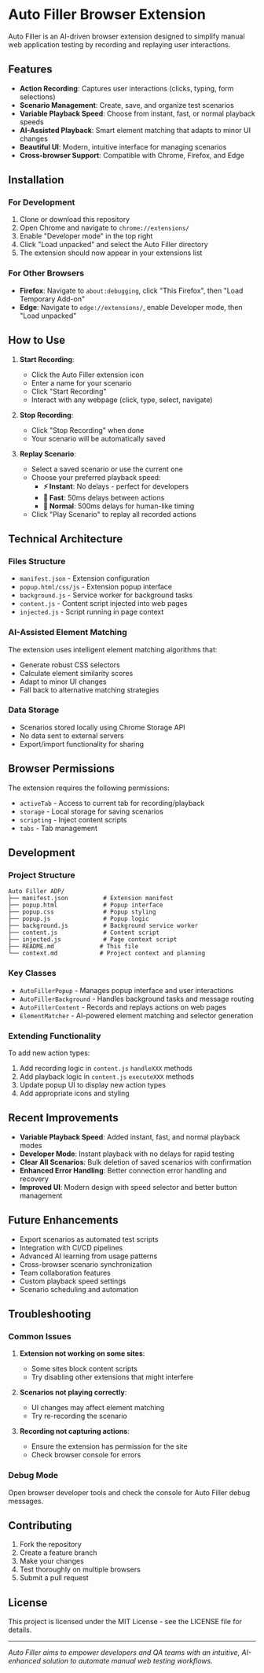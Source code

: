 # Auto Filler Browser Extension

Auto Filler is an AI-driven browser extension designed to simplify manual web application testing by recording and replaying user interactions.

## Features

- **Action Recording**: Captures user interactions (clicks, typing, form selections)
- **Scenario Management**: Create, save, and organize test scenarios
- **Variable Playback Speed**: Choose from instant, fast, or normal playback speeds
- **AI-Assisted Playback**: Smart element matching that adapts to minor UI changes
- **Beautiful UI**: Modern, intuitive interface for managing scenarios
- **Cross-browser Support**: Compatible with Chrome, Firefox, and Edge

## Installation

### For Development

1. Clone or download this repository
2. Open Chrome and navigate to `chrome://extensions/`
3. Enable "Developer mode" in the top right
4. Click "Load unpacked" and select the Auto Filler directory
5. The extension should now appear in your extensions list

### For Other Browsers

- **Firefox**: Navigate to `about:debugging`, click "This Firefox", then "Load Temporary Add-on"
- **Edge**: Navigate to `edge://extensions/`, enable Developer mode, then "Load unpacked"

## How to Use

1. **Start Recording**:
   - Click the Auto Filler extension icon
   - Enter a name for your scenario
   - Click "Start Recording"
   - Interact with any webpage (click, type, select, navigate)

2. **Stop Recording**:
   - Click "Stop Recording" when done
   - Your scenario will be automatically saved

3. **Replay Scenario**:
   - Select a saved scenario or use the current one
   - Choose your preferred playback speed:
     - **⚡ Instant**: No delays - perfect for developers
     - **🚀 Fast**: 50ms delays between actions
     - **🐌 Normal**: 500ms delays for human-like timing
   - Click "Play Scenario" to replay all recorded actions

## Technical Architecture

### Files Structure

- `manifest.json` - Extension configuration
- `popup.html/css/js` - Extension popup interface
- `background.js` - Service worker for background tasks
- `content.js` - Content script injected into web pages
- `injected.js` - Script running in page context

### AI-Assisted Element Matching

The extension uses intelligent element matching algorithms that:
- Generate robust CSS selectors
- Calculate element similarity scores
- Adapt to minor UI changes
- Fall back to alternative matching strategies

### Data Storage

- Scenarios stored locally using Chrome Storage API
- No data sent to external servers
- Export/import functionality for sharing

## Browser Permissions

The extension requires the following permissions:
- `activeTab` - Access to current tab for recording/playback
- `storage` - Local storage for saving scenarios
- `scripting` - Inject content scripts
- `tabs` - Tab management

## Development

### Project Structure
```
Auto Filler ADP/
├── manifest.json          # Extension manifest
├── popup.html             # Popup interface
├── popup.css              # Popup styling
├── popup.js               # Popup logic
├── background.js          # Background service worker
├── content.js             # Content script
├── injected.js            # Page context script
├── README.md             # This file
└── context.md            # Project context and planning
```

### Key Classes

- `AutoFillerPopup` - Manages popup interface and user interactions
- `AutoFillerBackground` - Handles background tasks and message routing
- `AutoFillerContent` - Records and replays actions on web pages
- `ElementMatcher` - AI-powered element matching and selector generation

### Extending Functionality

To add new action types:

1. Add recording logic in `content.js` `handleXXX` methods
2. Add playback logic in `content.js` `executeXXX` methods
3. Update popup UI to display new action types
4. Add appropriate icons and styling

## Recent Improvements

- **Variable Playback Speed**: Added instant, fast, and normal playback modes
- **Developer Mode**: Instant playback with no delays for rapid testing
- **Clear All Scenarios**: Bulk deletion of saved scenarios with confirmation
- **Enhanced Error Handling**: Better connection error handling and recovery
- **Improved UI**: Modern design with speed selector and better button management

## Future Enhancements

- Export scenarios as automated test scripts
- Integration with CI/CD pipelines
- Advanced AI learning from usage patterns
- Cross-browser scenario synchronization
- Team collaboration features
- Custom playback speed settings
- Scenario scheduling and automation

## Troubleshooting

### Common Issues

1. **Extension not working on some sites**:
   - Some sites block content scripts
   - Try disabling other extensions that might interfere

2. **Scenarios not playing correctly**:
   - UI changes may affect element matching
   - Try re-recording the scenario

3. **Recording not capturing actions**:
   - Ensure the extension has permission for the site
   - Check browser console for errors

### Debug Mode

Open browser developer tools and check the console for Auto Filler debug messages.

## Contributing

1. Fork the repository
2. Create a feature branch
3. Make your changes
4. Test thoroughly on multiple browsers
5. Submit a pull request

## License

This project is licensed under the MIT License - see the LICENSE file for details.

---

*Auto Filler aims to empower developers and QA teams with an intuitive, AI-enhanced solution to automate manual web testing workflows.*
